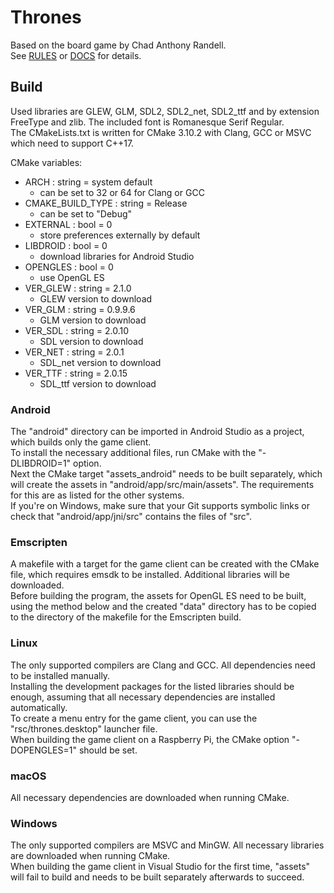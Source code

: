 # Thrones  
Based on the board game by Chad Anthony Randell.  
See [RULES](doc/rules.html) or [DOCS](doc/docs.html) for details.  

## Build  
Used libraries are GLEW, GLM, SDL2, SDL2_net, SDL2_ttf and by extension FreeType and zlib. The included font is Romanesque Serif Regular.  
The CMakeLists.txt is written for CMake 3.10.2 with Clang, GCC or MSVC which need to support C++17.  

CMake variables:  
- ARCH : string = system default  
  - can be set to 32 or 64 for Clang or GCC  
- CMAKE_BUILD_TYPE : string = Release  
  - can be set to "Debug"  
- EXTERNAL : bool = 0  
  - store preferences externally by default  
- LIBDROID : bool = 0  
  - download libraries for Android Studio  
- OPENGLES : bool = 0  
  - use OpenGL ES  
- VER_GLEW : string = 2.1.0  
  - GLEW version to download  
- VER_GLM : string = 0.9.9.6  
  - GLM version to download  
- VER_SDL : string = 2.0.10  
  - SDL version to download  
- VER_NET : string = 2.0.1  
  - SDL_net version to download  
- VER_TTF : string = 2.0.15  
  - SDL_ttf version to download  

### Android  
The "android" directory can be imported in Android Studio as a project, which builds only the game client.  
To install the necessary additional files, run CMake with the "-DLIBDROID=1" option.  
Next the CMake target "assets_android" needs to be built separately, which will create the assets in "android/app/src/main/assets". The requirements for this are as listed for the other systems.  
If you're on Windows, make sure that your Git supports symbolic links or check that "android/app/jni/src" contains the files of "src".  

### Emscripten  
A makefile with a target for the game client can be created with the CMake file, which requires emsdk to be installed. Additional libraries will be downloaded.  
Before building the program, the assets for OpenGL ES need to be built, using the method below and the created "data" directory has to be copied to the directory of the makefile for the Emscripten build.  

### Linux  
The only supported compilers are Clang and GCC. All dependencies need to be installed manually.  
Installing the development packages for the listed libraries should be enough, assuming that all necessary dependencies are installed automatically.  
To create a menu entry for the game client, you can use the "rsc/thrones.desktop" launcher file.  
When building the game client on a Raspberry Pi, the CMake option "-DOPENGLES=1" should be set.  

### macOS  
All necessary dependencies are downloaded when running CMake.  

### Windows  
The only supported compilers are MSVC and MinGW. All necessary libraries are downloaded when running CMake.  
When building the game client in Visual Studio for the first time, "assets" will fail to build and needs to be built separately afterwards to succeed.  
